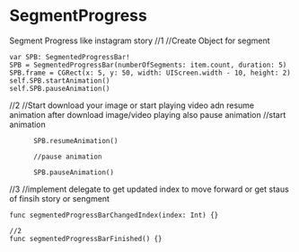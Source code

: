 # SegmentProgress
Segment Progress like instagram story
//1
//Create Object for segment

    var SPB: SegmentedProgressBar!
    SPB = SegmentedProgressBar(numberOfSegments: item.count, duration: 5)
    SPB.frame = CGRect(x: 5, y: 50, width: UIScreen.width - 10, height: 2)
    self.SPB.startAnimation()
    self.SPB.pauseAnimation()
 
 //2
//Start download your image or start playing video adn resume animation after download image/video playing also pause animation
          //start animation
          
          SPB.resumeAnimation()
          
          //pause animation
          
          SPB.pauseAnimation()
   
  //3
 //implement delegate to get updated index to move forward or get staus of finsih story or sengment
 
    func segmentedProgressBarChangedIndex(index: Int) {}
    
    //2
    func segmentedProgressBarFinished() {}


